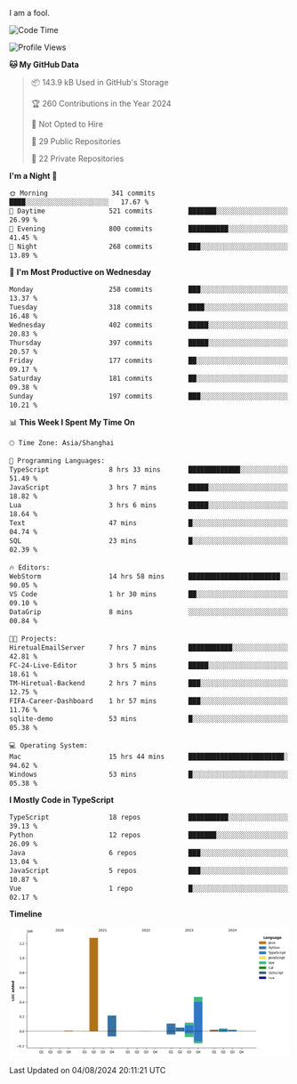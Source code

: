 I am a fool.

<!--START_SECTION:waka-->
![Code Time](http://img.shields.io/badge/Code%20Time-1%2C604%20hrs%2047%20mins-blue)

![Profile Views](http://img.shields.io/badge/Profile%20Views-1-blue)

**🐱 My GitHub Data** 

> 📦 143.9 kB Used in GitHub's Storage 
 > 
> 🏆 260 Contributions in the Year 2024
 > 
> 🚫 Not Opted to Hire
 > 
> 📜 29 Public Repositories 
 > 
> 🔑 22 Private Repositories 
 > 
**I'm a Night 🦉** 

```text
🌞 Morning                341 commits         ████░░░░░░░░░░░░░░░░░░░░░   17.67 % 
🌆 Daytime                521 commits         ███████░░░░░░░░░░░░░░░░░░   26.99 % 
🌃 Evening                800 commits         ██████████░░░░░░░░░░░░░░░   41.45 % 
🌙 Night                  268 commits         ███░░░░░░░░░░░░░░░░░░░░░░   13.89 % 
```
📅 **I'm Most Productive on Wednesday** 

```text
Monday                   258 commits         ███░░░░░░░░░░░░░░░░░░░░░░   13.37 % 
Tuesday                  318 commits         ████░░░░░░░░░░░░░░░░░░░░░   16.48 % 
Wednesday                402 commits         █████░░░░░░░░░░░░░░░░░░░░   20.83 % 
Thursday                 397 commits         █████░░░░░░░░░░░░░░░░░░░░   20.57 % 
Friday                   177 commits         ██░░░░░░░░░░░░░░░░░░░░░░░   09.17 % 
Saturday                 181 commits         ██░░░░░░░░░░░░░░░░░░░░░░░   09.38 % 
Sunday                   197 commits         ███░░░░░░░░░░░░░░░░░░░░░░   10.21 % 
```


📊 **This Week I Spent My Time On** 

```text
🕑︎ Time Zone: Asia/Shanghai

💬 Programming Languages: 
TypeScript               8 hrs 33 mins       █████████████░░░░░░░░░░░░   51.49 % 
JavaScript               3 hrs 7 mins        █████░░░░░░░░░░░░░░░░░░░░   18.82 % 
Lua                      3 hrs 6 mins        █████░░░░░░░░░░░░░░░░░░░░   18.64 % 
Text                     47 mins             █░░░░░░░░░░░░░░░░░░░░░░░░   04.74 % 
SQL                      23 mins             █░░░░░░░░░░░░░░░░░░░░░░░░   02.39 % 

🔥 Editors: 
WebStorm                 14 hrs 58 mins      ███████████████████████░░   90.05 % 
VS Code                  1 hr 30 mins        ██░░░░░░░░░░░░░░░░░░░░░░░   09.10 % 
DataGrip                 8 mins              ░░░░░░░░░░░░░░░░░░░░░░░░░   00.84 % 

🐱‍💻 Projects: 
HiretualEmailServer      7 hrs 7 mins        ███████████░░░░░░░░░░░░░░   42.81 % 
FC-24-Live-Editor        3 hrs 5 mins        █████░░░░░░░░░░░░░░░░░░░░   18.61 % 
TM-Hiretual-Backend      2 hrs 7 mins        ███░░░░░░░░░░░░░░░░░░░░░░   12.75 % 
FIFA-Career-Dashboard    1 hr 57 mins        ███░░░░░░░░░░░░░░░░░░░░░░   11.76 % 
sqlite-demo              53 mins             █░░░░░░░░░░░░░░░░░░░░░░░░   05.38 % 

💻 Operating System: 
Mac                      15 hrs 44 mins      ████████████████████████░   94.62 % 
Windows                  53 mins             █░░░░░░░░░░░░░░░░░░░░░░░░   05.38 % 
```

**I Mostly Code in TypeScript** 

```text
TypeScript               18 repos            ██████████░░░░░░░░░░░░░░░   39.13 % 
Python                   12 repos            ███████░░░░░░░░░░░░░░░░░░   26.09 % 
Java                     6 repos             ███░░░░░░░░░░░░░░░░░░░░░░   13.04 % 
JavaScript               5 repos             ███░░░░░░░░░░░░░░░░░░░░░░   10.87 % 
Vue                      1 repo              █░░░░░░░░░░░░░░░░░░░░░░░░   02.17 % 
```



**Timeline**

![Lines of Code chart](https://raw.githubusercontent.com/VeejaLiu/VeejaLiu/master/assets/bar_graph.png)


 Last Updated on 04/08/2024 20:11:21 UTC
<!--END_SECTION:waka-->
